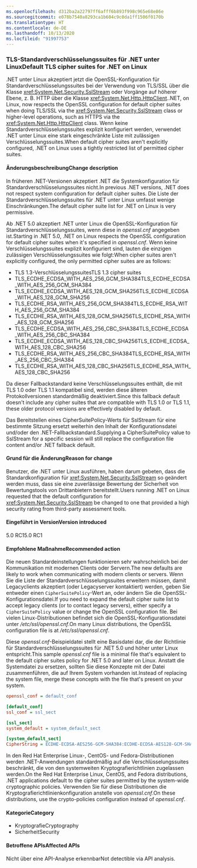 ```yaml
---
ms.openlocfilehash: d312ba2a22797ff6afff6b893f998c965e68e86e
ms.sourcegitcommit: e078b7540a8293ca1b604c9c0da1ff1506f0170b
ms.translationtype: HT
ms.contentlocale: de-DE
ms.lasthandoff: 10/13/2020
ms.locfileid: "91997753"
---
```

### <a name="default-tls-cipher-suites-for-net-on-linux"></a><span data-ttu-id="b8b04-101">TLS-Standardverschlüsselungssuites für .NET unter Linux</span><span class="sxs-lookup"><span data-stu-id="b8b04-101">Default TLS cipher suites for .NET on Linux</span></span>

<span data-ttu-id="b8b04-102">.NET unter Linux akzeptiert jetzt die OpenSSL-Konfiguration für Standardverschlüsselungssuites bei der Verwendung von TLS/SSL über die Klasse <xref:System.Net.Security.SslStream> oder Vorgänge auf höherer Ebene, z. B. HTTP über die Klasse <xref:System.Net.Http.HttpClient>.</span><span class="sxs-lookup"><span data-stu-id="b8b04-102">.NET, on Linux, now respects the OpenSSL configuration for default cipher suites when doing TLS/SSL via the <xref:System.Net.Security.SslStream> class or higher-level operations, such as HTTPS via the <xref:System.Net.Http.HttpClient> class.</span></span> <span data-ttu-id="b8b04-103">Wenn keine Standardverschlüsselungssuites explizit konfiguriert werden, verwendet .NET unter Linux eine stark eingeschränkte Liste mit zulässigen Verschlüsselungssuites.</span><span class="sxs-lookup"><span data-stu-id="b8b04-103">When default cipher suites aren't explicitly configured, .NET on Linux uses a tightly restricted list of permitted cipher suites.</span></span>

#### <a name="change-description"></a><span data-ttu-id="b8b04-104">Änderungsbeschreibung</span><span class="sxs-lookup"><span data-stu-id="b8b04-104">Change description</span></span>

<span data-ttu-id="b8b04-105">In früheren .NET-Versionen akzeptiert .NET die Systemkonfiguration für Standardverschlüsselungssuites nicht.</span><span class="sxs-lookup"><span data-stu-id="b8b04-105">In previous .NET versions, .NET does not respect system configuration for default cipher suites.</span></span> <span data-ttu-id="b8b04-106">Die Liste der Standardverschlüsselungssuites für .NET unter Linux umfasst wenige Einschränkungen.</span><span class="sxs-lookup"><span data-stu-id="b8b04-106">The default cipher suite list for .NET on Linux is very permissive.</span></span>

<span data-ttu-id="b8b04-107">Ab .NET 5.0 akzeptiert .NET unter Linux die OpenSSL-Konfiguration für Standardverschlüsselungssuites, wenn diese in *openssl.cnf* angegeben ist.</span><span class="sxs-lookup"><span data-stu-id="b8b04-107">Starting in .NET 5.0, .NET on Linux respects the OpenSSL configuration for default cipher suites when it's specified in *openssl.cnf*.</span></span> <span data-ttu-id="b8b04-108">Wenn keine Verschlüsselungssuites explizit konfiguriert sind, lauten die einzigen zulässigen Verschlüsselungssuites wie folgt:</span><span class="sxs-lookup"><span data-stu-id="b8b04-108">When cipher suites aren't explicitly configured, the only permitted cipher suites are as follows:</span></span>

- <span data-ttu-id="b8b04-109">TLS 1.3-Verschlüsselungssuites</span><span class="sxs-lookup"><span data-stu-id="b8b04-109">TLS 1.3 cipher suites</span></span>
- <span data-ttu-id="b8b04-110">TLS_ECDHE_ECDSA_WITH_AES_256_GCM_SHA384</span><span class="sxs-lookup"><span data-stu-id="b8b04-110">TLS_ECDHE_ECDSA_WITH_AES_256_GCM_SHA384</span></span>
- <span data-ttu-id="b8b04-111">TLS_ECDHE_ECDSA_WITH_AES_128_GCM_SHA256</span><span class="sxs-lookup"><span data-stu-id="b8b04-111">TLS_ECDHE_ECDSA_WITH_AES_128_GCM_SHA256</span></span>
- <span data-ttu-id="b8b04-112">TLS_ECDHE_RSA_WITH_AES_256_GCM_SHA384</span><span class="sxs-lookup"><span data-stu-id="b8b04-112">TLS_ECDHE_RSA_WITH_AES_256_GCM_SHA384</span></span>
- <span data-ttu-id="b8b04-113">TLS_ECDHE_RSA_WITH_AES_128_GCM_SHA256</span><span class="sxs-lookup"><span data-stu-id="b8b04-113">TLS_ECDHE_RSA_WITH_AES_128_GCM_SHA256</span></span>
- <span data-ttu-id="b8b04-114">TLS_ECDHE_ECDSA_WITH_AES_256_CBC_SHA384</span><span class="sxs-lookup"><span data-stu-id="b8b04-114">TLS_ECDHE_ECDSA_WITH_AES_256_CBC_SHA384</span></span>
- <span data-ttu-id="b8b04-115">TLS_ECDHE_ECDSA_WITH_AES_128_CBC_SHA256</span><span class="sxs-lookup"><span data-stu-id="b8b04-115">TLS_ECDHE_ECDSA_WITH_AES_128_CBC_SHA256</span></span>
- <span data-ttu-id="b8b04-116">TLS_ECDHE_RSA_WITH_AES_256_CBC_SHA384</span><span class="sxs-lookup"><span data-stu-id="b8b04-116">TLS_ECDHE_RSA_WITH_AES_256_CBC_SHA384</span></span>
- <span data-ttu-id="b8b04-117">TLS_ECDHE_RSA_WITH_AES_128_CBC_SHA256</span><span class="sxs-lookup"><span data-stu-id="b8b04-117">TLS_ECDHE_RSA_WITH_AES_128_CBC_SHA256</span></span>

<span data-ttu-id="b8b04-118">Da dieser Fallbackstandard keine Verschlüsselungssuites enthält, die mit TLS 1.0 oder TLS 1.1 kompatibel sind, werden diese älteren Protokollversionen standardmäßig deaktiviert.</span><span class="sxs-lookup"><span data-stu-id="b8b04-118">Since this fallback default doesn't include any cipher suites that are compatible with TLS 1.0 or TLS 1.1, these older protocol versions are effectively disabled by default.</span></span>

<span data-ttu-id="b8b04-119">Das Bereitstellen eines CipherSuitePolicy-Werts für SslStream für eine bestimmte Sitzung ersetzt weiterhin den Inhalt der Konfigurationsdatei und/oder den .NET-Fallbackstandard.</span><span class="sxs-lookup"><span data-stu-id="b8b04-119">Supplying a CipherSuitePolicy value to SslStream for a specific session will still replace the configuration file content and/or .NET fallback default.</span></span>

#### <a name="reason-for-change"></a><span data-ttu-id="b8b04-120">Grund für die Änderung</span><span class="sxs-lookup"><span data-stu-id="b8b04-120">Reason for change</span></span>

<span data-ttu-id="b8b04-121">Benutzer, die .NET unter Linux ausführen, haben darum gebeten, dass die Standardkonfiguration für <xref:System.Net.Security.SslStream> so geändert werden muss, dass sie eine zuverlässige Bewertung der Sicherheit von Bewertungstools von Drittanbietern bereitstellt.</span><span class="sxs-lookup"><span data-stu-id="b8b04-121">Users running .NET on Linux requested that the default configuration for <xref:System.Net.Security.SslStream> be changed to one that provided a high security rating from third-party assessment tools.</span></span>

#### <a name="version-introduced"></a><span data-ttu-id="b8b04-122">Eingeführt in Version</span><span class="sxs-lookup"><span data-stu-id="b8b04-122">Version introduced</span></span>

<span data-ttu-id="b8b04-123">5.0 RC1</span><span class="sxs-lookup"><span data-stu-id="b8b04-123">5.0 RC1</span></span>

#### <a name="recommended-action"></a><span data-ttu-id="b8b04-124">Empfohlene Maßnahme</span><span class="sxs-lookup"><span data-stu-id="b8b04-124">Recommended action</span></span>

<span data-ttu-id="b8b04-125">Die neuen Standardeinstellungen funktionieren sehr wahrscheinlich bei der Kommunikation mit modernen Clients oder Servern.</span><span class="sxs-lookup"><span data-stu-id="b8b04-125">The new defaults are likely to work when communicating with modern clients or servers.</span></span> <span data-ttu-id="b8b04-126">Wenn Sie die Liste der Standardverschlüsselungssuites erweitern müssen, damit Legacyclients akzeptiert (oder Legacyserver kontaktiert) werden, geben Sie entweder einen `CipherSuitePolicy`-Wert an, oder ändern Sie die OpenSSL-Konfigurationsdatei.</span><span class="sxs-lookup"><span data-stu-id="b8b04-126">If you need to expand the default cipher suite list to accept legacy clients (or to contact legacy servers), either specify a `CipherSuitePolicy` value or change the OpenSSL configuration file.</span></span> <span data-ttu-id="b8b04-127">Bei vielen Linux-Distributionen befindet sich die OpenSSL-Konfigurationsdatei unter */etc/ssl/openssl.cnf*.</span><span class="sxs-lookup"><span data-stu-id="b8b04-127">On many Linux distributions, the OpenSSL configuration file is at */etc/ssl/openssl.cnf*.</span></span>

<span data-ttu-id="b8b04-128">Diese *openssl.cnf*-Beispieldatei stellt eine Basisdatei dar, die der Richtlinie für Standardverschlüsselungssuites für .NET 5.0 und höher unter Linux entspricht.</span><span class="sxs-lookup"><span data-stu-id="b8b04-128">This sample *openssl.cnf* file is a minimal file that's equivalent to the default cipher suites policy for .NET 5.0 and later on Linux.</span></span> <span data-ttu-id="b8b04-129">Anstatt die Systemdatei zu ersetzen, sollten Sie diese Konzepte mit der Datei zusammenführen, die auf Ihrem System vorhanden ist.</span><span class="sxs-lookup"><span data-stu-id="b8b04-129">Instead of replacing the system file, merge these concepts with the file that's present on your system.</span></span>

```ini
openssl_conf = default_conf

[default_conf]
ssl_conf = ssl_sect

[ssl_sect]
system_default = system_default_sect

[system_default_sect]
CipherString = ECDHE-ECDSA-AES256-GCM-SHA384:ECDHE-ECDSA-AES128-GCM-SHA256:ECDHE-RSA-AES256-GCM-SHA384:ECDHE-RSA-AES128-GCM-SHA256:ECDHE-ECDSA-AES256-SHA384:ECDHE-ECDSA-AES128-SHA256:ECDHE-RSA-AES256-SHA384:ECDHE-RSA-AES128-SHA256
```

<span data-ttu-id="b8b04-130">In den Red Hat Enterprise Linux-, CentOS- und Fedora-Distributionen werden .NET-Anwendungen standardmäßig auf die Verschlüsselungssuites beschränkt, die von den systemweiten Kryptografierichtlinien zugelassen werden.</span><span class="sxs-lookup"><span data-stu-id="b8b04-130">On the Red Hat Enterprise Linux, CentOS, and Fedora distributions, .NET applications default to the cipher suites permitted by the system-wide cryptographic policies.</span></span> <span data-ttu-id="b8b04-131">Verwenden Sie für diese Distributionen die Kryptografierichtlinienkonfiguration anstelle von *openssl.cnf*.</span><span class="sxs-lookup"><span data-stu-id="b8b04-131">On these distributions, use the crypto-policies configuration instead of *openssl.cnf*.</span></span>

#### <a name="category"></a><span data-ttu-id="b8b04-132">Kategorie</span><span class="sxs-lookup"><span data-stu-id="b8b04-132">Category</span></span>

- <span data-ttu-id="b8b04-133">Kryptografie</span><span class="sxs-lookup"><span data-stu-id="b8b04-133">Cryptography</span></span>
- <span data-ttu-id="b8b04-134">Sicherheit</span><span class="sxs-lookup"><span data-stu-id="b8b04-134">Security</span></span>

#### <a name="affected-apis"></a><span data-ttu-id="b8b04-135">Betroffene APIs</span><span class="sxs-lookup"><span data-stu-id="b8b04-135">Affected APIs</span></span>

<span data-ttu-id="b8b04-136">Nicht über eine API-Analyse erkennbar</span><span class="sxs-lookup"><span data-stu-id="b8b04-136">Not detectible via API analysis.</span></span>

<!--

#### Affected APIs

- Not detectible via API analysis.

-->
